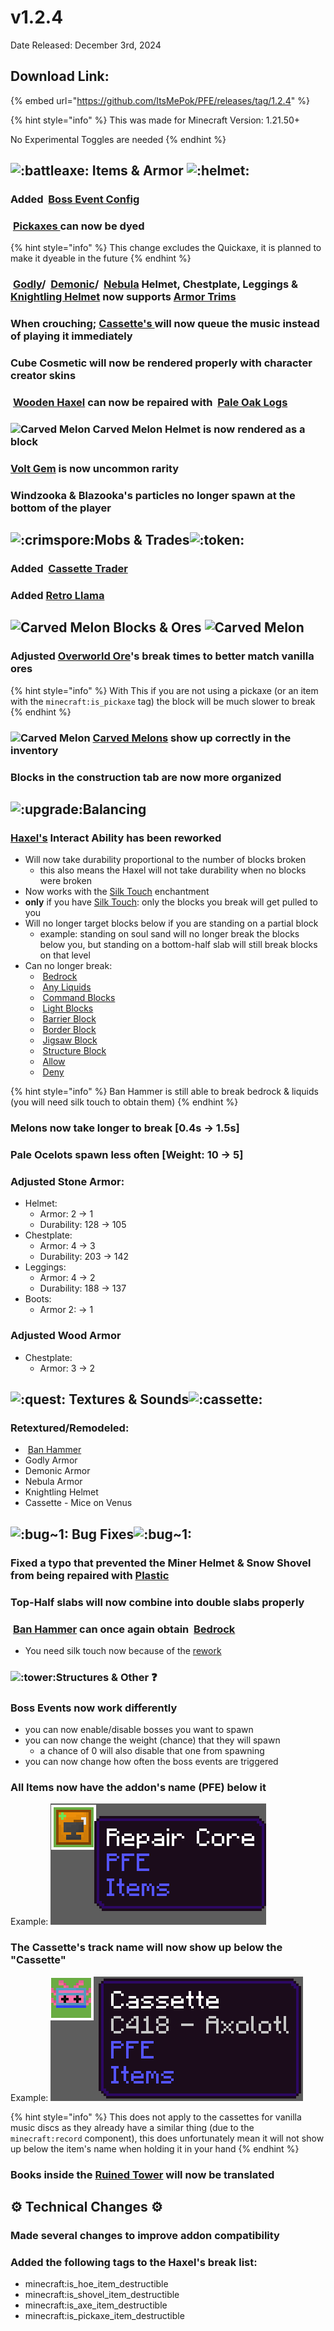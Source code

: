 # v1.2.4

Date Released: December 3rd, 2024

## Download Link:

{% embed url="https://github.com/ItsMePok/PFE/releases/tag/1.2.4" %}

{% hint style="info" %}
This was made for Minecraft Version: 1.21.50+

No Experimental Toggles are needed
{% endhint %}

## <img src="https://cdn.discordapp.com/emojis/1256321695808098417.webp?size=44&#x26;quality=lossless" alt=":battleaxe:" data-size="line"> **Items & Armor** <img src="https://cdn.discordapp.com/emojis/1256357335530471548.webp?size=44&#x26;quality=lossless" alt=":helmet:" data-size="line">

### Added <img src="https://github.com/user-attachments/assets/a7627a43-c3d4-4924-8a95-c87394c7d164" alt="" data-size="line"> [Boss Event Config](../../configs-uis-events/boss-event-config-menu.md)

### <img src="https://github.com/user-attachments/assets/e58f477e-f83e-462f-86f8-48883f72b861" alt="" data-size="line"> [Pickaxes ](../../tools/pickaxes/)can now be dyed

{% hint style="info" %}
This change excludes the Quickaxe, it is planned to make it dyeable in the future
{% endhint %}

### <img src="https://github.com/ItsMePok/PFE/assets/136857747/d3bd3182-a8f9-460c-902a-ac6d67ed8596" alt="" data-size="line"> [Godly](../../armor/full-armor-sets/godly-armor.md)/ <img src="https://github.com/ItsMePok/PFE/assets/136857747/b3cd0709-a33b-48e0-96c6-38cef9021655" alt="" data-size="line"> [Demonic](../../armor/full-armor-sets/demonic-armor.md)/ <img src="https://github.com/ItsMePok/PFE/assets/136857747/8a8a4206-a536-4cc4-a06b-992949809105" alt="" data-size="line"> [Nebula](../../armor/full-armor-sets/nebula-armor.md) Helmet, Chestplate, Leggings & <img src="https://github.com/ItsMePok/PFE/assets/136857747/e0957c68-25ab-47ac-b92d-d8f3d6ef0a85" alt="" data-size="line"> [Knightling Helmet](../../armor/knightling-helmet.md) now supports <img src="https://minecraft.wiki/images/Shaper_Armor_Trim_Smithing_Template_JE1_BE1.png?0941a" alt="" data-size="line">[Armor Trims](https://minecraft.wiki/w/Smithing_Template#Usage)&#x20;

### When crouching; [Cassette's ](../../items/cassettes/)will now queue the music instead of playing it immediately

### Cube Cosmetic will now be rendered properly with character creator skins

### <img src="https://github.com/ItsMePok/PFE/assets/136857747/187ff92e-f048-471a-872e-ebb7498b8ebf" alt="" data-size="line"> [Wooden Haxel](../../tools/haxel/wooden-haxel.md) can now be repaired with <img src="https://minecraft.wiki/images/thumb/Pale_Oak_Log_JE1_BE1.png/150px-Pale_Oak_Log_JE1_BE1.png?355d2" alt="" data-size="line"> [Pale Oak Logs](https://minecraft.wiki/w/Log#Pale_Oak)

### <img src="https://github.com/user-attachments/assets/d6eef8f5-1125-495a-9d90-72e20d2d7e64" alt="Carved Melon" data-size="line"> Carved Melon Helmet is now rendered as a block

### <img src="https://github.com/ItsMePok/PFE/assets/136857747/e9537c49-d5aa-44df-ae74-bd1b2a57a165" alt="" data-size="line">[Volt Gem](../../items/gems/volt-gem.md) is now uncommon rarity

### Windzooka & Blazooka's particles no longer spawn at the bottom of the player

## <img src="https://cdn.discordapp.com/emojis/1256322040273698837.webp?size=44&#x26;quality=lossless" alt=":crimspore:" data-size="original">**Mobs & Trades**![:token:](https://cdn.discordapp.com/emojis/1256444347256275015.webp?size=44\&quality=lossless)

### Added <img src="https://github.com/user-attachments/assets/de1365f6-2eac-498b-98d7-e391fb69cc00" alt="" data-size="line"> [Cassette Trader](../../mobs/traders/cassette-trader.md)

### Added [Retro Llama](../../mobs/neutral-mobs/retro-llama.md)

## <img src="https://github.com/user-attachments/assets/d6eef8f5-1125-495a-9d90-72e20d2d7e64" alt="Carved Melon" data-size="line"> **Blocks & Ores** <img src="https://github.com/user-attachments/assets/d6eef8f5-1125-495a-9d90-72e20d2d7e64" alt="Carved Melon" data-size="line">

### Adjusted [Overworld Ore](../../blocks/ores/#overworld)'s break times to better match vanilla ores

{% hint style="info" %}
With This if you are not using a pickaxe (or an item with the `minecraft:is_pickaxe` tag) the block will be much slower to break
{% endhint %}

### <img src="https://github.com/user-attachments/assets/d6eef8f5-1125-495a-9d90-72e20d2d7e64" alt="Carved Melon" data-size="line"> [Carved Melons](../../blocks/melons.md) show up correctly in the inventory

### Blocks in the construction tab are now more organized

## <img src="https://cdn.discordapp.com/emojis/1256321190071504987.webp?size=56&#x26;quality=lossless" alt=":upgrade:" data-size="line">**Balancing**<img src="https://github.com/ItsMePok/PFE/assets/136857747/f15d8501-f297-4a77-b6de-3681297cdb09" alt="" data-size="line">

### [Haxel's](../../tools/haxel/) Interact Ability has been reworked

* Will now take durability proportional to the number of blocks broken
  * this also means the Haxel will not take durability when no blocks were broken
* Now works with the [Silk Touch](https://minecraft.wiki/w/Silk_Touch) enchantment
* **only** if you have [Silk Touch](https://minecraft.wiki/w/Silk_Touch): only the blocks you break will get pulled to you
* Will no longer target blocks below if you are standing on a partial block
  * example: standing on soul sand will no longer break the blocks below you, but standing on a bottom-half slab will still break blocks on that level
* Can no longer break:
  * <img src="https://minecraft.wiki/images/thumb/Bedrock_JE2_BE2.png/150px-Bedrock_JE2_BE2.png?feb6c" alt="" data-size="line"> [Bedrock](https://minecraft.wiki/w/Bedrock)
  * <img src="https://minecraft.wiki/images/thumb/Lava_JE14.gif/150px-Lava_JE14.gif?55df2" alt="" data-size="line"> [Any Liquids](https://minecraft.wiki/w/Fluid)
  * <img src="https://minecraft.wiki/images/thumb/Impulse_Command_Block.gif/150px-Impulse_Command_Block.gif?fb024" alt="" data-size="line"> [Command Blocks](https://minecraft.wiki/w/Command_Block)
  * <img src="https://minecraft.wiki/images/thumb/Light_15_BE1.png/120px-Light_15_BE1.png?a999d" alt="" data-size="line"> [Light Blocks](https://minecraft.wiki/w/Light_\(block\))
  * <img src="https://minecraft.wiki/images/thumb/Barrier_(held)_JE2_BE2.png/150px-Barrier_(held)_JE2_BE2.png?c4806" alt="" data-size="line"> [Barrier Block](https://minecraft.wiki/w/Barrier)
  * <img src="https://minecraft.wiki/images/thumb/Border_BE1.png/150px-Border_BE1.png?52f9f" alt="" data-size="line"> [Border Block](https://minecraft.wiki/w/Border)
  * <img src="https://minecraft.wiki/images/thumb/Jigsaw_Block_(S)_JE3_BE2.png/150px-Jigsaw_Block_(S)_JE3_BE2.png?9e6a3" alt="" data-size="line"> [Jigsaw Block](https://minecraft.wiki/w/Jigsaw_Block)
  * <img src="https://minecraft.wiki/images/thumb/Structure_Block_JE2_BE1.png/150px-Structure_Block_JE2_BE1.png?559c6" alt="" data-size="line"> [Structure Block](https://minecraft.wiki/w/Structure_Block)
  * <img src="https://minecraft.wiki/images/thumb/Allow_BE1.png/120px-Allow_BE1.png?12b72" alt="" data-size="line"> [Allow](https://minecraft.wiki/w/Allow_and_Deny)
  * <img src="https://minecraft.wiki/images/thumb/Deny_BE1.png/120px-Deny_BE1.png?71e91" alt="" data-size="line"> [Deny](https://minecraft.wiki/w/Allow_and_Deny)

{% hint style="info" %}
Ban Hammer is still able to break bedrock & liquids (you will need silk touch to obtain them)
{% endhint %}

### Melons now take longer to break \[0.4s -> 1.5s]

### Pale Ocelots spawn less often \[Weight: 10 -> 5]

### Adjusted Stone Armor:

* Helmet:
  * Armor: 2 -> 1
  * Durability: 128 -> 105
* Chestplate:
  * Armor: 4 -> 3
  * Durability: 203 -> 142
* Leggings:
  * Armor: 4 -> 2
  * Durability: 188 -> 137
* Boots:
  * Armor 2: -> 1

### Adjusted Wood Armor

* Chestplate:
  * Armor: 3 -> 2

## <img src="https://cdn.discordapp.com/emojis/1256321092641886300.webp?size=56&#x26;quality=lossless" alt=":quest:" data-size="line"> **Textures & Sounds**﻿﻿<img src="https://cdn.discordapp.com/emojis/1256320846692093982.webp?size=56&#x26;quality=lossless" alt=":cassette:" data-size="line">

### Retextured/Remodeled:

* <img src="https://github.com/user-attachments/assets/9d9cce25-0d83-4086-9e74-0f97c52190d4" alt="" data-size="line"> [Ban Hammer](../../weapons/ban-hammer/)
* Godly Armor
* Demonic Armor
* Nebula Armor
* Knightling Helmet
* Cassette - Mice on Venus

## ![:bug\~1:](https://cdn.discordapp.com/emojis/1256350899933151273.webp?size=44\&quality=lossless) **Bug Fixes**![:bug\~1:](https://cdn.discordapp.com/emojis/1256350899933151273.webp?size=44\&quality=lossless)

### Fixed a typo that prevented the Miner Helmet & Snow Shovel from being repaired with <img src="https://github.com/user-attachments/assets/ef6c978f-76ec-48e4-aa89-29c2d98f4624" alt="" data-size="line">[Plastic](../../items/crafting-components/plastic.md)

### Top-Half slabs will now combine into double slabs properly

### <img src="https://github.com/user-attachments/assets/9d9cce25-0d83-4086-9e74-0f97c52190d4" alt="" data-size="line"> [Ban Hammer](../../weapons/ban-hammer/) can once again obtain <img src="https://minecraft.wiki/images/thumb/Bedrock_JE2_BE2.png/150px-Bedrock_JE2_BE2.png?feb6c" alt="" data-size="line"> [Bedrock](https://minecraft.wiki/w/Bedrock)

* You need silk touch now because of the [rework](v1.2.4.md#haxels-interact-ability-has-been-reworked)

### ![:tower:](https://cdn.discordapp.com/emojis/1256321374062903309.webp?size=44\&quality=lossless)**Structures & Other** :question:

### Boss Events now work differently

* you can now enable/disable bosses you want to spawn
* you can now change the weight (chance) that they will spawn
  * a chance of 0 will also disable that one from spawning
* you can now change how often the boss events are triggered

### All Items now have the addon's name (PFE) below it

Example:   ![](../../.gitbook/assets/image.png)

### The Cassette's track name will now show up below the "Cassette"

Example: ![](<../../.gitbook/assets/image (1).png>)

{% hint style="info" %}
This does not apply to the cassettes for vanilla music discs as they already have a similar thing (due to the `minecraft:record` component), this does unfortunately mean it will not show up below the item's name when holding it in your hand
{% endhint %}

### Books inside the [Ruined Tower](../../sturctures/ruined-tower.md) will now be translated

## :gear: **Technical Changes** :gear:

### Made several changes to improve addon compatibility

### Added the following tags to the Haxel's break list:

* minecraft:is\_hoe\_item\_destructible
* minecraft:is\_shovel\_item\_destructible
* minecraft:is\_axe\_item\_destructible
* minecraft:is\_pickaxe\_item\_destructible

